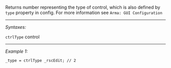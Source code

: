 Returns number representing the type of control, which is also defined by `type` property in config. For more information see `Arma: GUI Configuration`


---
*Syntaxes:*

`ctrlType` control

---
*Example 1:*

```sqf
_type = ctrlType _rscEdit; // 2
```